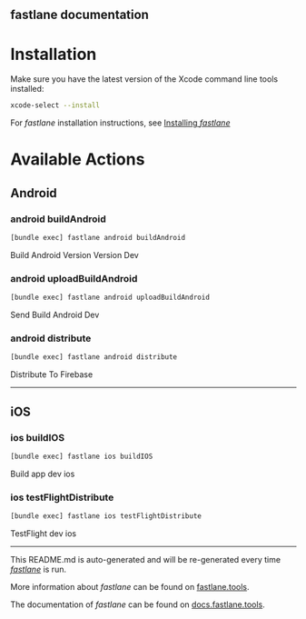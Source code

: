 fastlane documentation
----

# Installation

Make sure you have the latest version of the Xcode command line tools installed:

```sh
xcode-select --install
```

For _fastlane_ installation instructions, see [Installing _fastlane_](https://docs.fastlane.tools/#installing-fastlane)

# Available Actions

## Android

### android buildAndroid

```sh
[bundle exec] fastlane android buildAndroid
```

Build Android Version Version Dev

### android uploadBuildAndroid

```sh
[bundle exec] fastlane android uploadBuildAndroid
```

Send Build Android Dev

### android distribute

```sh
[bundle exec] fastlane android distribute
```

Distribute To Firebase

----


## iOS

### ios buildIOS

```sh
[bundle exec] fastlane ios buildIOS
```

Build app dev ios

### ios testFlightDistribute

```sh
[bundle exec] fastlane ios testFlightDistribute
```

TestFlight dev ios

----

This README.md is auto-generated and will be re-generated every time [_fastlane_](https://fastlane.tools) is run.

More information about _fastlane_ can be found on [fastlane.tools](https://fastlane.tools).

The documentation of _fastlane_ can be found on [docs.fastlane.tools](https://docs.fastlane.tools).
